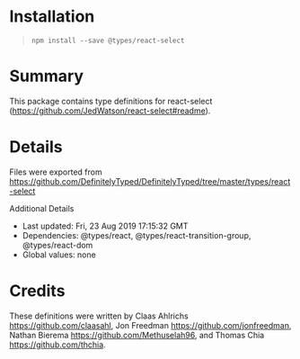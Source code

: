 # Installation
> `npm install --save @types/react-select`

# Summary
This package contains type definitions for react-select (https://github.com/JedWatson/react-select#readme).

# Details
Files were exported from https://github.com/DefinitelyTyped/DefinitelyTyped/tree/master/types/react-select

Additional Details
 * Last updated: Fri, 23 Aug 2019 17:15:32 GMT
 * Dependencies: @types/react, @types/react-transition-group, @types/react-dom
 * Global values: none

# Credits
These definitions were written by Claas Ahlrichs <https://github.com/claasahl>, Jon Freedman <https://github.com/jonfreedman>, Nathan Bierema <https://github.com/Methuselah96>, and Thomas Chia <https://github.com/thchia>.

